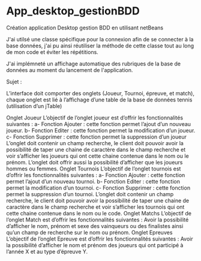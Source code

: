# App_desktop_gestionBDD
Création application Desktop gestion BDD en utilisant netBeans

J'ai utilsé une classe spécifique pour la connexion afin de se connecter à la base données, j'ai pu ainsi réutiliser la méthode de cette classe tout au long de mon code et éviter les répétitions.

J'ai implémneté un affichage automatique des rubriques de la base de données au moment du lancement de l'application.

Sujet :

L’interface doit comporter des onglets (Joueur, Tournoi, épreuve, et match), chaque onglet est lié à l’affichage d’une table de la base de données tennis (utilisation d’un jTable)

Onglet Joueur
L’objectif de l’onglet joueur est d’offrir les fonctionnalités suivantes :
    a- Fonction Ajouter : cette fonction permet l’ajout d’un nouveau joueur.
    b- Fonction Editer : cette fonction permet la modification d’un joueur.
    c- Fonction Supprimer : cette fonction permet la suppression d’un joueur
L’onglet doit contenir un champ recherche, le client doit pouvoir avoir la possibilité de taper une chaine de caractère  dans le champ recherche et voir s’afficher les joueurs qui ont cette chaine contenue dans le nom ou le prénom.
L’onglet doit offrir aussi la possibilité d’afficher que les joueurs hommes ou femmes.
Onglet Tournois
L’objectif de l’onglet tournois est d’offrir les fonctionnalités suivantes :
    a- Fonction Ajouter : cette fonction permet l’ajout d’un nouveau tournoi.
    b- Fonction Editer : cette fonction permet la modification d’un tournoi.
    c- Fonction Supprimer : cette fonction permet la suppression d’un tournoi.
L’onglet doit contenir un champ recherche, le client doit pouvoir avoir la possibilité de taper une chaine de caractère  dans le champ recherche et voir s’afficher les tournois qui ont cette chaine contenue dans le nom ou le code.
Onglet Matchs
L’objectif de l’onglet Match est d’offrir les fonctionnalités suivantes :
Avoir la possibilité d’afficher le nom, prénom et sexe des vainqueurs ou des finalistes ainsi qu’un champ de recherche sur le nom ou prénom.
Onglet Epreuves
L’objectif de l’onglet Epreuve est d’offrir les fonctionnalités suivantes :
Avoir la possibilité d’afficher le nom et prénom des joueurs qui ont participé à l’année X et au type d’épreuve Y.



 




